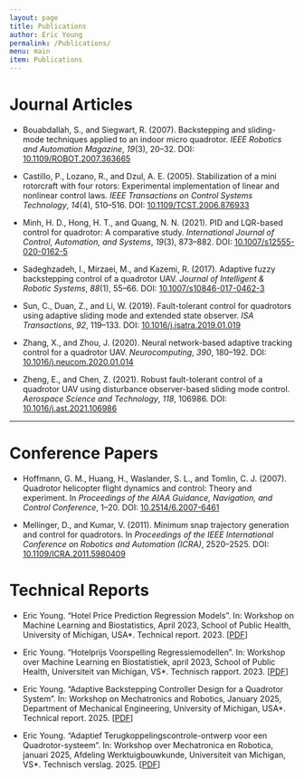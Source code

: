 ```yaml
---
layout: page
title: Publications
author: Eric Young
permalink: /Publications/
menu: main
item: Publications
---
```


# Journal Articles

* Bouabdallah, S., and Siegwart, R. (2007). Backstepping and sliding-mode techniques applied to an indoor micro quadrotor. *IEEE Robotics and Automation Magazine*, *19*(3), 20–32. DOI: [10.1109/ROBOT.2007.363665](https://doi.org/10.1109/ROBOT.2007.363665)

* Castillo, P., Lozano, R., and Dzul, A. E. (2005). Stabilization of a mini rotorcraft with four rotors: Experimental implementation of linear and nonlinear control laws. *IEEE Transactions on Control Systems Technology*, *14*(4), 510–516. DOI: [10.1109/TCST.2006.876933](https://doi.org/10.1109/TCST.2006.876933)

* Minh, H. D., Hong, H. T., and Quang, N. N. (2021). PID and LQR-based control for quadrotor: A comparative study. *International Journal of Control, Automation, and Systems*, *19*(3), 873–882. DOI: [10.1007/s12555-020-0162-5](https://doi.org/10.1007/s12555-020-0162-5)

* Sadeghzadeh, I., Mirzaei, M., and Kazemi, R. (2017). Adaptive fuzzy backstepping control of a quadrotor UAV. *Journal of Intelligent & Robotic Systems*, *88*(1), 55–66. DOI: [10.1007/s10846-017-0462-3](https://doi.org/10.1007/s10846-017-0462-3)

* Sun, C., Duan, Z., and Li, W. (2019). Fault-tolerant control for quadrotors using adaptive sliding mode and extended state observer. *ISA Transactions*, *92*, 119–133. DOI: [10.1016/j.isatra.2019.01.019](https://doi.org/10.1016/j.isatra.2019.01.019)

* Zhang, X., and Zhou, J. (2020). Neural network-based adaptive tracking control for a quadrotor UAV. *Neurocomputing*, *390*, 180–192. DOI: [10.1016/j.neucom.2020.01.014](https://doi.org/10.1016/j.neucom.2020.01.014)

* Zheng, E., and Chen, Z. (2021). Robust fault-tolerant control of a quadrotor UAV using disturbance observer-based sliding mode control. *Aerospace Science and Technology*, *118*, 106986. DOI: [10.1016/j.ast.2021.106986](https://doi.org/10.1016/j.ast.2021.106986)

---

# Conference Papers

* Hoffmann, G. M., Huang, H., Waslander, S. L., and Tomlin, C. J. (2007). Quadrotor helicopter flight dynamics and control: Theory and experiment. In *Proceedings of the AIAA Guidance, Navigation, and Control Conference*, 1–20. DOI: [10.2514/6.2007-6461](https://doi.org/10.2514/6.2007-6461)

* Mellinger, D., and Kumar, V. (2011). Minimum snap trajectory generation and control for quadrotors. In *Proceedings of the IEEE International Conference on Robotics and Automation (ICRA)*, 2520–2525. DOI: [10.1109/ICRA.2011.5980409](https://doi.org/10.1109/ICRA.2011.5980409)

# Technical Reports 
* Eric Young. “Hotel Price Prediction Regression Models”. In: Workshop on Machine Learning and Biostatistics, April 2023, School of Public Health, University of Michigan, USA*. Technical report. 2023. [[PDF](/assets/hotel_pr_eng.pdf)]

* Eric Young. “Hotelprijs Voorspelling Regressiemodellen”. In: Workshop over Machine Learning en Biostatistiek, april 2023, School of Public Health, Universiteit van Michigan, VS*. Technisch rapport. 2023. [[PDF](/assets/hotel_pr_dutch.pdf)]

* Eric Young. “Adaptive Backstepping Controller Design for a Quadrotor System”. In: Workshop on Mechatronics and Robotics, January 2025, Department of Mechanical Engineering, University of Michigan, USA*. Technical report. 2025. [[PDF](/assets/report1.pdf)]

* Eric Young. “Adaptief Terugkoppelingscontrole-ontwerp voor een Quadrotor-systeem”. In: Workshop over Mechatronica en Robotica, januari 2025, Afdeling Werktuigbouwkunde, Universiteit van Michigan, VS*. Technisch verslag. 2025. [[PDF](/assets/report2.pdf)]
